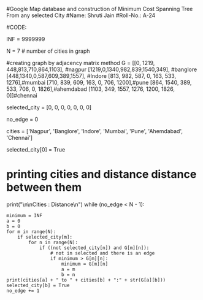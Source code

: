 #Google Map database and construction of Minimum Cost Spanning Tree From any selected City
#Name: Shruti Jain
#Roll-No.: A-24

#CODE:

INF = 9999999

N = 7 # number of cities in graph

#creating graph by adjacency matrix method
G = [[0, 1219, 448,813,710,864,1103], #nagpur
     [1219,0,1340,982,839,1540,349],  #banglore
     [448,1340,0,587,609,389,1557],   #Indore
     [813, 982, 587, 0, 163, 533, 1276],#mumbai
     [710, 839, 609, 163, 0, 706, 1200],#pune
     [864, 1540, 389, 533, 706, 0, 1826],#ahemdabad
     [1103, 349, 1557, 1276, 1200, 1826, 0]]#chennai

selected_city = [0, 0, 0, 0, 0, 0, 0]

no_edge = 0

cities = ['Nagpur', 'Banglore', 'Indore', 'Mumbai', 'Pune', 'Ahemdabad', 'Chennai']

selected_city[0] = True



# printing cities and distance distance between them


print("\n\nCities     :     Distance\n")
while (no_edge < N - 1):
    
    minimum = INF
    a = 0
    b = 0
    for m in range(N):
        if selected_city[m]:
            for n in range(N):
                if ((not selected_city[n]) and G[m][n]):  
                    # not in selected and there is an edge
                    if minimum > G[m][n]:
                        minimum = G[m][n]
                        a = m
                        b = n
    print(cities[a] + " to " + cities[b] + ":" + str(G[a][b]))
    selected_city[b] = True
    no_edge += 1

